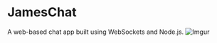 # JamesChat
A web-based chat app built using WebSockets and Node.js.
![Imgur](http://i.imgur.com/qSRT2Ol.png)
